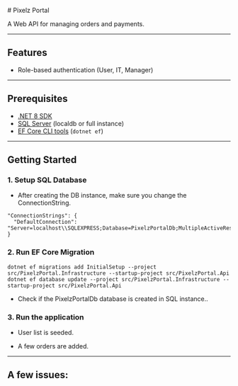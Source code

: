 ﻿﻿# Pixelz Portal

A Web API for managing orders and payments.

---

## Features

- Role-based authentication (User, IT, Manager)
---

## Prerequisites

- [.NET 8 SDK](https://dotnet.microsoft.com/en-us/download/dotnet/8.0)
- [SQL Server](https://www.microsoft.com/en-us/sql-server) (localdb or full instance)
- [EF Core CLI tools](https://learn.microsoft.com/en-us/ef/core/cli/dotnet) (`dotnet ef`)

---

## Getting Started

### 1. Setup SQL Database
- After creating the DB instance, make sure you change the ConnectionString.
``` 
"ConnectionStrings": {
  "DefaultConnection": "Server=localhost\\SQLEXPRESS;Database=PixelzPortalDb;MultipleActiveResultSets=true;TrustServerCertificate=True;"
}
```

### 2. Run EF Core Migration
```
dotnet ef migrations add InitialSetup --project src/PixelzPortal.Infrastructure --startup-project src/PixelzPortal.Api
dotnet ef database update --project src/PixelzPortal.Infrastructure --startup-project src/PixelzPortal.Api

```
- Check if the PixelzPortalDb database is created in SQL instance..

### 3. Run the application
- User list is seeded.

- A few orders are added.

---

## A few issues:
